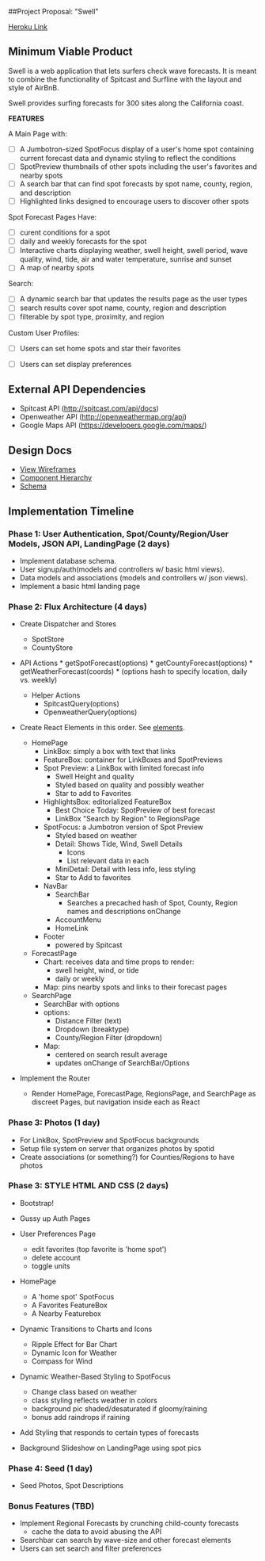 ##Project Proposal: "Swell"

[Heroku Link][heroku]

[heroku]: http://surfswell.herokuapp.com

## Minimum Viable Product

Swell is a web application that lets surfers check wave forecasts. It is meant to combine the functionality of Spitcast and Surfline with the layout and style of AirBnB.

Swell provides surfing forecasts for 300 sites along the California coast.

**FEATURES**

A Main Page with:
- [ ] A Jumbotron-sized SpotFocus display of a user's home spot containing current forecast data and dynamic styling to reflect the conditions
- [ ] SpotPreview thumbnails of other spots including the user's favorites and nearby spots
- [ ] A search bar that can find spot forecasts by spot name, county, region, and description
- [ ] Highlighted links designed to encourage users to discover other spots

Spot Forecast Pages Have:
- [ ] curent conditions for a spot
- [ ] daily and weekly forecasts for the spot
- [ ] Interactive charts displaying weather, swell height, swell period, wave quality, wind, tide, air and water temperature, sunrise and sunset
- [ ] A map of nearby spots

Search: 
- [ ] A dynamic search bar that updates the results page as the user types
- [ ] search results cover spot name, county, region and description
- [ ] filterable by spot type, proximity, and region

Custom User Profiles:
- [ ] Users can set home spots and star their favorites
- [ ] Users can set display preferences


## External API Dependencies
- Spitcast API (http://spitcast.com/api/docs)
- Openweather API (http://openweathermap.org/api)
- Google Maps API (https://developers.google.com/maps/)

## Design Docs
* [View Wireframes][view]
* [Component Hierarchy][elements]
* [Schema][db-schema]

[view]: ./docs/wireframes/views.png
[elements]: ./docs/wireframes/elements.txt
[db-schema]: ./docs/wireframes/db-schema.txt

## Implementation Timeline

### Phase 1: User Authentication, Spot/County/Region/User Models, JSON API, LandingPage (2 days)

* Implement database schema.
* User signup/auth(models and controllers w/ basic html views).
* Data models and associations (models and controllers w/ json views).
* Implement a basic html landing page

### Phase 2: Flux Architecture (4 days)

* Create Dispatcher and Stores
	* SpotStore
	* CountyStore
* API Actions
		* getSpotForecast(options)
		* getCountyForecast(options)
		* getWeatherForecast(coords)
		* (options hash to specify location, daily vs. weekly)
	* Helper Actions
		* SpitcastQuery(options)
		* OpenweatherQuery(options)

* Create React Elements in this order. See [elements][elements].
	* HomePage
		* LinkBox: simply a box with text that links
		* FeatureBox: container for LinkBoxes and SpotPreviews
		* Spot Preview: a LinkBox with limited forecast info
			* Swell Height and quality
			* Styled based on quality and possibly weather
			* Star to add to Favorites
		* HighlightsBox: editorialized FeatureBox
			* Best Choice Today: SpotPreview of best forecast
			* LinkBox "Search by Region" to RegionsPage
		* SpotFocus: a Jumbotron version of Spot Preview
			* Styled based on weather
			* Detail: Shows Tide, Wind, Swell Details
				* Icons
				* List relevant data in each
			* MiniDetail: Detail with less info, less styling
			* Star to Add to favorites
		* NavBar
			* SearchBar
				* Searches a precached hash of Spot, County, Region names and descriptions onChange
			* AccountMenu
			* HomeLink
		* Footer
			* powered by Spitcast
	* ForecastPage
		* Chart: receives data and time props to render:
			* swell height, wind, or tide
			* daily or weekly
		* Map: pins nearby spots and links to their forecast pages
	* SearchPage
		* SearchBar with options
		* options: 
			* Distance Filter (text)
			* Dropdown (breaktype)
			* County/Region Filter (dropdown)
		* Map:
			* centered on search result average
			* updates onChange of SearchBar/Options

* Implement the Router
	* Render HomePage, ForecastPage, RegionsPage, and SearchPage as discreet Pages, but navigation inside each as React

### Phase 3: Photos (1 day)

* For LinkBox, SpotPreview and SpotFocus backgrounds
* Setup file system on server that organizes photos by spotid
* Create associations (or something?) for Counties/Regions to have photos 

### Phase 3: STYLE HTML AND CSS (2 days)

* Bootstrap!
* Gussy up Auth Pages
* User Preferences Page
	* edit favorites (top favorite is 'home spot')
	* delete account
	* toggle units

* HomePage
	* A 'home spot' SpotFocus
	* A Favorites FeatureBox
	* A Nearby Featurebox

* Dynamic Transitions to Charts and Icons
	* Ripple Effect for Bar Chart
	* Dynamic Icon for Weather
	* Compass for Wind

* Dynamic Weather-Based Styling to SpotFocus 
	* Change class based on weather
	* class styling reflects weather in colors
	* background pic shaded/desaturated if gloomy/raining
	* bonus add raindrops if raining

* Add Styling that responds to certain types of forecasts

* Background Slideshow on LandingPage using spot pics

### Phase 4: Seed (1 day)

* Seed Photos, Spot Descriptions

### Bonus Features (TBD)

* Implement Regional Forecasts by crunching child-county forecasts
	* cache the data to avoid abusing the API
* Searchbar can search by wave-size and other forecast elements
* Users can set search and filter preferences

